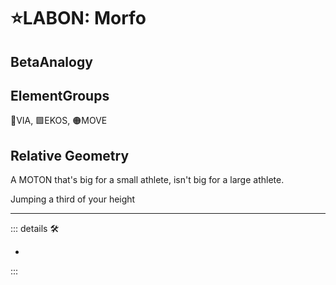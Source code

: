 # ⭐<labor>LABON: Morfo</labor>

## <beta>BetaAnalogy</beta>

## ElementGroups

🔻<via>VIA</via>, 🟩<ekos>EKOS</ekos>, 🟠<motor>MOVE</motor>

## Relative Geometry

A MOTON that's big for a small athlete, isn't big for a large athlete.

Jumping a third of your height

---

<!-- =================================================== -->
<!-- =================================================== -->
<!-- =================================================== -->
<!-- =================================================== -->
<!-- =================================================== -->
::: details 🛠

-

:::
